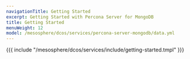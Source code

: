 ```yaml
---
navigationTitle: Getting Started
excerpt: Getting Started with Percona Server for MongoDB
title: Getting Started
menuWeight: 12
model: /mesosphere/dcos/services/percona-server-mongodb/data.yml
---
```


{{{ include "/mesosphere/dcos/services/include/getting-started.tmpl" }}}
